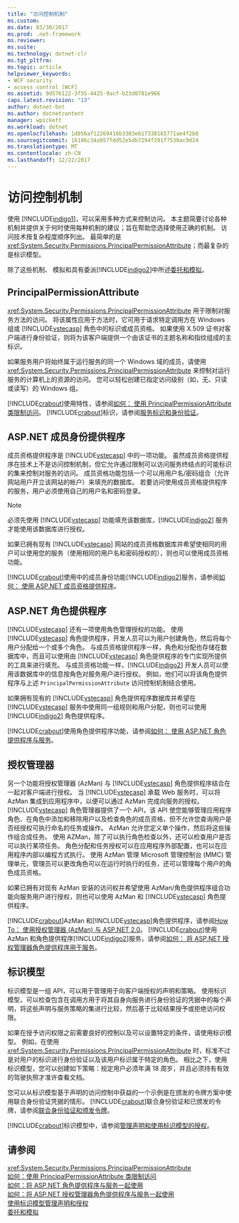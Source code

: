 ```yaml
---
title: "访问控制机制"
ms.custom: 
ms.date: 03/30/2017
ms.prod: .net-framework
ms.reviewer: 
ms.suite: 
ms.technology: dotnet-clr
ms.tgt_pltfrm: 
ms.topic: article
helpviewer_keywords:
- WCF security
- access control [WCF]
ms.assetid: 9d576122-3f55-4425-9acf-b23d0781e966
caps.latest.revision: "13"
author: dotnet-bot
ms.author: dotnetcontent
manager: wpickett
ms.workload: dotnet
ms.openlocfilehash: 1d856af12269416b3303e617338165771ae4f2b8
ms.sourcegitcommit: 16186c34a957fdd52e5db7294f291f7530ac9d24
ms.translationtype: MT
ms.contentlocale: zh-CN
ms.lasthandoff: 12/22/2017
---
```

# <a name="access-control-mechanisms"></a>访问控制机制
使用 [!INCLUDE[indigo1](../../../../includes/indigo1-md.md)]，可以采用多种方式来控制访问。 本主题简要讨论各种机制并提供关于何时使用每种机制的建议；旨在帮助您选择使用正确的机制。 访问技术按复杂程度顺序列出。 最简单的是 <xref:System.Security.Permissions.PrincipalPermissionAttribute>；而最复杂的是标识模型。  
  
 除了这些机制、 模拟和具有委派[!INCLUDE[indigo2](../../../../includes/indigo2-md.md)]中所述[委托和模拟](../../../../docs/framework/wcf/feature-details/delegation-and-impersonation-with-wcf.md)。  
  
## <a name="principalpermissionattribute"></a>PrincipalPermissionAttribute  
 <xref:System.Security.Permissions.PrincipalPermissionAttribute> 用于限制对服务方法的访问。 将该属性应用于方法时，它可用于请求特定调用方在 Windows 组或 [!INCLUDE[vstecasp](../../../../includes/vstecasp-md.md)] 角色中的标识或成员资格。 如果使用 X.509 证书对客户端进行身份验证，则将为该客户端提供一个由该证书的主题名称和指纹组成的主标识。  
  
 如果服务用户将始终属于运行服务的同一个 Windows 域的成员，请使用 <xref:System.Security.Permissions.PrincipalPermissionAttribute> 来控制对运行服务的计算机上的资源的访问。 您可以轻松创建已指定访问级别（如，无、只读或读写）的 Windows 组。  
  
 [!INCLUDE[crabout](../../../../includes/crabout-md.md)]使用特性，请参阅[如何： 使用 PrincipalPermissionAttribute 类限制访问](../../../../docs/framework/wcf/how-to-restrict-access-with-the-principalpermissionattribute-class.md)。 [!INCLUDE[crabout](../../../../includes/crabout-md.md)]标识，请参阅[服务标识和身份验证](../../../../docs/framework/wcf/feature-details/service-identity-and-authentication.md)。  
  
## <a name="aspnet-membership-provider"></a>ASP.NET 成员身份提供程序  
 成员资格提供程序是 [!INCLUDE[vstecasp](../../../../includes/vstecasp-md.md)] 中的一项功能。 虽然成员资格提供程序在技术上不是访问控制机制，但它允许通过限制可以访问服务终结点的可能标识的集来控制对服务的访问。 成员资格功能包括一个可以用用户名/密码组合（允许网站用户开立该网站的帐户）来填充的数据库。 若要访问使用成员资格提供程序的服务，用户必须使用自己的用户名和密码登录。  
  
> [!NOTE]
>  必须先使用 [!INCLUDE[vstecasp](../../../../includes/vstecasp-md.md)] 功能填充该数据库，[!INCLUDE[indigo2](../../../../includes/indigo2-md.md)] 服务才能使用该数据库进行授权。  
  
 如果已拥有现有 [!INCLUDE[vstecasp](../../../../includes/vstecasp-md.md)] 网站的成员资格数据库并希望使相同的用户可以使用您的服务（使用相同的用户名和密码授权的），则也可以使用成员资格功能。  
  
 [!INCLUDE[crabout](../../../../includes/crabout-md.md)]使用中的成员身份功能[!INCLUDE[indigo2](../../../../includes/indigo2-md.md)]服务，请参阅[如何： 使用 ASP.NET 成员资格提供程序](../../../../docs/framework/wcf/feature-details/how-to-use-the-aspnet-membership-provider.md)。  
  
## <a name="aspnet-role-provider"></a>ASP.NET 角色提供程序  
 [!INCLUDE[vstecasp](../../../../includes/vstecasp-md.md)] 还有一项使用角色管理授权的功能。 使用 [!INCLUDE[vstecasp](../../../../includes/vstecasp-md.md)] 角色提供程序，开发人员可以为用户创建角色，然后将每个用户分配给一个或多个角色。 与成员资格提供程序一样，角色和分配也存储在数据库中，而且可以使用由 [!INCLUDE[vstecasp](../../../../includes/vstecasp-md.md)] 角色提供程序的专门实现所提供的工具来进行填充。 与成员资格功能一样，[!INCLUDE[indigo2](../../../../includes/indigo2-md.md)] 开发人员可以使用该数据库中的信息按角色对服务用户进行授权。 例如，他们可以将该角色提供程序与上述 `PrincipalPermissionAttribute` 访问控制机制结合使用。  
  
 如果拥有现有的 [!INCLUDE[vstecasp](../../../../includes/vstecasp-md.md)] 角色提供程序数据库并希望在 [!INCLUDE[vstecasp](../../../../includes/vstecasp-md.md)] 服务中使用同一组规则和用户分配，则也可以使用 [!INCLUDE[indigo2](../../../../includes/indigo2-md.md)] 角色提供程序。  
  
 [!INCLUDE[crabout](../../../../includes/crabout-md.md)]使用角色提供程序功能，请参阅[如何： 使用 ASP.NET 角色提供程序与服务](../../../../docs/framework/wcf/feature-details/how-to-use-the-aspnet-role-provider-with-a-service.md)。  
  
## <a name="authorization-manager"></a>授权管理器  
 另一个功能将授权管理器 (AzMan) 与 [!INCLUDE[vstecasp](../../../../includes/vstecasp-md.md)] 角色提供程序结合在一起对客户端进行授权。 当 [!INCLUDE[vstecasp](../../../../includes/vstecasp-md.md)] 承载 Web 服务时，可以将 AzMan 集成到应用程序中，以便可以通过 AzMan 完成向服务的授权。 [!INCLUDE[vstecasp](../../../../includes/vstecasp-md.md)] 角色管理器提供了一个 API，该 API 使您能够管理应用程序角色、在角色中添加和移除用户以及检查角色的成员资格，但不允许您查询用户是否经授权可执行命名的任务或操作。 AzMan 允许您定义单个操作，然后将这些操作组合成任务。 使用 AZMan，除了可以执行角色检查以外，还可以检查用户是否可以执行某项任务。 角色分配和任务授权可以在应用程序外部配置，也可以在应用程序内部以编程方式执行。 使用 AzMan 管理 Microsoft 管理控制台 (MMC) 管理单元，管理员可以更改角色可以在运行时执行的任务，还可以管理每个用户的角色成员资格。  
  
 如果已拥有对现有 AzMan 安装的访问权并希望使用 AzMan/角色提供程序组合功能向服务用户进行授权，则也可以使用 AzMan 和 [!INCLUDE[vstecasp](../../../../includes/vstecasp-md.md)] 角色提供程序。  
  
 [!INCLUDE[crabout](../../../../includes/crabout-md.md)]AzMan 和[!INCLUDE[vstecasp](../../../../includes/vstecasp-md.md)]角色提供程序，请参阅[How To： 使用授权管理器 (AzMan) 与 ASP.NET 2.0](http://go.microsoft.com/fwlink/?LinkId=88951)。 [!INCLUDE[crabout](../../../../includes/crabout-md.md)]使用 AzMan 和角色提供程序[!INCLUDE[indigo2](../../../../includes/indigo2-md.md)]服务，请参阅[如何： 将 ASP.NET 授权管理器角色提供程序用于服务](../../../../docs/framework/wcf/feature-details/how-to-use-the-aspnet-authorization-manager-role-provider-with-a-service.md)。  
  
## <a name="identity-model"></a>标识模型  
 标识模型是一组 API，可以用于管理用于向客户端授权的声明和策略。 使用标识模型，可以检查包含在调用方用于将其自身向服务进行身份验证的凭据中的每个声明，将这些声明与服务策略的集进行比较，然后基于比较结果授予或拒绝访问权限。  
  
 如果在授予访问权限之前需要良好的控制以及可以设置特定的条件，请使用标识模型。 例如，在使用 <xref:System.Security.Permissions.PrincipalPermissionAttribute> 时，标准不过是对用户的标识进行身份验证以及该用户标识属于特定的角色。 相比之下，使用标识模型，您可以创建如下策略：规定用户必须年满 18 周岁，并且必须持有有效的驾驶执照才准许查看文档。  
  
 您可以从标识模型基于声明的访问控制中获益的一个示例是在颁发的令牌方案中使用联合身份验证凭据的情形。 [!INCLUDE[crabout](../../../../includes/crabout-md.md)]联合身份验证和已颁发的令牌，请参阅[联合身份验证和颁发令牌](../../../../docs/framework/wcf/feature-details/federation-and-issued-tokens.md)。  
  
 [!INCLUDE[crabout](../../../../includes/crabout-md.md)]标识模型中，请参阅[管理声明和使用标识模型的授权](../../../../docs/framework/wcf/feature-details/managing-claims-and-authorization-with-the-identity-model.md)。  
  
## <a name="see-also"></a>请参阅  
 <xref:System.Security.Permissions.PrincipalPermissionAttribute>  
 [如何：使用 PrincipalPermissionAttribute 类限制访问](../../../../docs/framework/wcf/how-to-restrict-access-with-the-principalpermissionattribute-class.md)  
 [如何：将 ASP.NET 角色提供程序与服务一起使用](../../../../docs/framework/wcf/feature-details/how-to-use-the-aspnet-role-provider-with-a-service.md)  
 [如何：将 ASP.NET 授权管理器角色提供程序与服务一起使用](../../../../docs/framework/wcf/feature-details/how-to-use-the-aspnet-authorization-manager-role-provider-with-a-service.md)  
 [使用标识模型管理声明和授权](../../../../docs/framework/wcf/feature-details/managing-claims-and-authorization-with-the-identity-model.md)  
 [委托和模拟](../../../../docs/framework/wcf/feature-details/delegation-and-impersonation-with-wcf.md)

